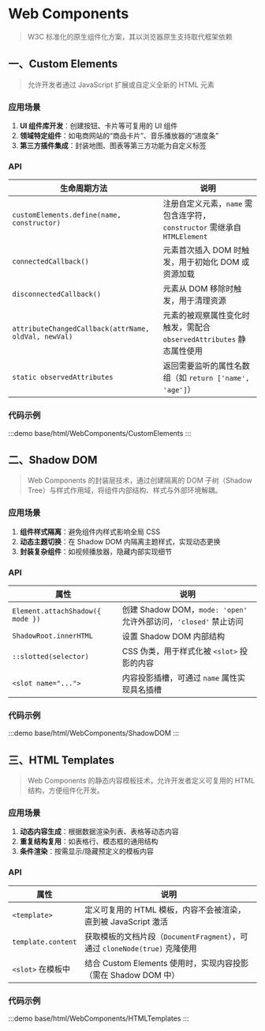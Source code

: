 # Web Components

> W3C 标准化的原生组件化方案，其以浏览器原生支持取代框架依赖

## 一、Custom Elements

> 允许开发者通过 JavaScript 扩展或自定义全新的 HTML 元素

### 应用场景

1. **UI 组件库开发**：创建按钮、卡片等可复用的 UI 组件
2. **领域特定组件**：如电商网站的“商品卡片”、音乐播放器的“进度条”
3. **第三方插件集成**：封装地图、图表等第三方功能为自定义标签

### API

| 生命周期方法                                         | 说明                                                                      |
| ---------------------------------------------------- | ------------------------------------------------------------------------- |
| `customElements.define(name, constructor)`           | 注册自定义元素，`name` 需包含连字符，`constructor` 需继承自 `HTMLElement` |
| `connectedCallback()`                                | 元素首次插入 DOM 时触发，用于初始化 DOM 或资源加载                        |
| `disconnectedCallback()`                             | 元素从 DOM 移除时触发，用于清理资源                                       |
| `attributeChangedCallback(attrName, oldVal, newVal)` | 元素的被观察属性变化时触发，需配合 `observedAttributes` 静态属性使用      |
| `static observedAttributes`                          | 返回需要监听的属性名数组（如 `return ['name', 'age']`）                   |

### 代码示例

:::demo
base/html/WebComponents/CustomElements
:::

## 二、Shadow DOM

> Web Components 的封装层技术，通过创建隔离的 DOM 子树（Shadow Tree）与样式作用域，将组件内部结构、样式与外部环境解耦。

### 应用场景

1. **组件样式隔离**：避免组件内样式影响全局 CSS
2. **动态主题切换**：在 Shadow DOM 内隔离主题样式，实现动态更换
3. **封装复杂组件**：如视频播放器，隐藏内部实现细节

### API

| 属性                             | 说明                                                              |
| -------------------------------- | ----------------------------------------------------------------- |
| `Element.attachShadow({ mode })` | 创建 Shadow DOM，`mode: 'open'` 允许外部访问，`'closed'` 禁止访问 |
| `ShadowRoot.innerHTML`           | 设置 Shadow DOM 内部结构                                          |
| `::slotted(selector)`            | CSS 伪类，用于样式化被 `<slot>` 投影的内容                        |
| `<slot name="...">`              | 内容投影插槽，可通过 `name` 属性实现具名插槽                      |

### 代码示例

:::demo
base/html/WebComponents/ShadowDOM
:::

## 三、HTML Templates

> Web Components 的静态内容模板技术，允许开发者定义可复用的 HTML 结构，方便组件化开发。

### 应用场景

1. **动态内容生成**：根据数据渲染列表、表格等动态内容
2. **重复结构复用**：如表格行、模态框的通用结构
3. **条件渲染**：按需显示/隐藏预定义的模板内容

### API

| 属性               | 说明                                                                        |
| ------------------ | --------------------------------------------------------------------------- |
| `<template>`       | 定义可复用的 HTML 模板，内容不会被渲染，直到被 JavaScript 激活              |
| `template.content` | 获取模板的文档片段（`DocumentFragment`），可通过 `cloneNode(true)` 克隆使用 |
| `<slot>` 在模板中  | 结合 Custom Elements 使用时，实现内容投影（需在 Shadow DOM 中）             |

### 代码示例

:::demo
base/html/WebComponents/HTMLTemplates
:::
